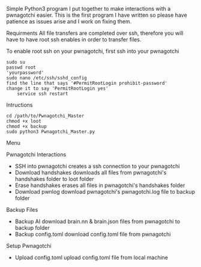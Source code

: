Simple Python3 program I put together to make interactions with a pwnagotchi easier. This is the first program I have written so please have patience as issues arise and I work on fixing them. 

Requirments
All file transfers are completed over ssh, therefore you will have to have root ssh enables in order to transfer files. 
    
To enable root ssh on your pwnagotchi, first ssh into your pwnagotchi

    sudo su
    passwd root
    'yourpassword'
    sudo nano /etc/ssh/sshd_config
    find the line that says '#PermitRootLogin prohibit-password'
    change it to say 'PermitRootLogin yes'
        service ssh restart

Intructions 
    
    cd /path/to/Pwnagotchi_Master
    chmod +x loot
    chmod +x backup
    sudo python3 Pwnagotchi_Master.py

Menu
   
Pwnagotchi Interactions
        
- SSH into pwnagotchi
    creates a ssh connection to your pwnagotchi       
- Download handshakes
    downloads all files from pwnagotchi's handshakes folder to loot folder        
- Erase handshakes
    erases all files in pwnagotchi's handshakes folder        
- Download pwnlog
    download pwnagotchi's pwnagotchi.log file to backup folder
    
Backup Files
        
- Backup AI
    download brain.nn & brain.json files from pwnagotchi to backup folder
- Backup config.toml
    download config.toml file from pwnagotchi

Setup Pwnagotchi

- Upload config.toml
    upload config.toml file from local machine

  
